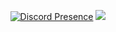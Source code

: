 <div align="center">
  
[![Discord Presence](https://lanyard-profile-readme.vercel.app/api/850540377957203968)](https://discord.com/users/850540377957203968)
  <img src="https://komarev.com/ghpvc/?username=b00walk3r-js<br>label=Profile%20views&color=bc63c1&style=flat"></img>
  
</div>
